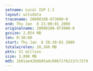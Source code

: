 ```yaml
---
setname: Local ISP C-I
layout: witsdata
tracename: 20090108-073000-0
end: Thu Jan  8 21:00:01 2009
originalname: 20090108-073000-0
gzsize: 2,054 MB
len: 0:30:00
start: Thu Jan  8 20:30:01 2009
totalwirelen: 28,349 MB
pkts: 51 million
size: 3,898 MB
md5: 1681ae42b6845adc08b71762137c7279
---
```

